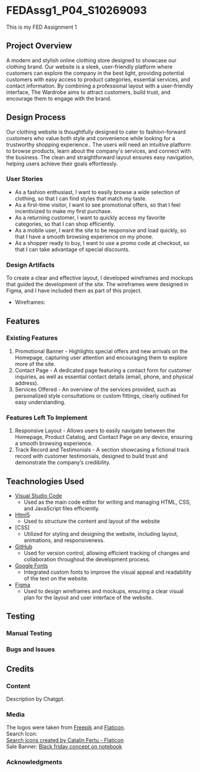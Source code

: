 # FEDAssg1_P04_S10269093
This is my FED Assignment 1

## **Project Overview**
A modern and stylish online clothing store designed to showcase our clothing brand. Our website is a sleek, user-friendly platform where customers can explore the company in the best light, providing potential customers with easy access to product categories, essential services, and contact information. By combining a professional layout with a user-friendly interface, The Wardrobe aims to attract customers, build trust, and encourage them to engage with the brand.

## **Design Process**
Our clothing website is thoughtfully designed to cater to fashion-forward customers who value both style and convenience while looking for a trustworthy shopping experience..
The users  will need an intuitive platform to browse products, learn about the company's services, and connect with the business. The clean and straightforward layout ensures easy navigation, helping users achieve their goals effortlessly.

### **User Stories** 
- As a fashion enthusiast, I want to easily browse a wide selection of clothing, so that I can find styles that match my taste.
- As a first-time visitor, I want to see promotional offers, so that I feel incentivized to make my first purchase.
- As a returning customer, I want to quickly access my favorite categories, so that I can shop efficiently.
- As a mobile user, I want the site to be responsive and load quickly, so that I have a smooth browsing experience on my phone.
- As a shopper ready to buy, I want to use a promo code at checkout, so that I can take advantage of special discounts.

### **Design Artifacts** 
To create a clear and effective layout, I developed wireframes and mockups that guided the development of the site. 
The wireframes were designed in Figma, and I have included them as part of this project.
- Wireframes:


## **Features**
### **Existing Features**
1. Promotional Banner - Highlights special offers and new arrivals on the Homepage, capturing user attention and encouraging them to explore more of the site.
2. Contact Page - A dedicated page featuring a contact form for customer inquiries, as well as essential contact details (email, phone, and physical address).
3. Services Offered - An overview of the services provided, such as personalized style consultations or custom fittings, clearly outlined for easy understanding. 

### **Features Left To Implement**
1. Responsive Layout - Allows users to easily navigate between the Homepage, Product Catalog, and Contact Page on any device, ensuring a smooth browsing experience.
2. Track Record and Testimonials - A section showcasing a fictional track record with customer testimonials, designed to build trust and demonstrate the company’s credibility.

## **Teachnologies Used**
- [Visual Studio Code](https://code.visualstudio.com/)
    - Used as the main code editor for writing and managing HTML, CSS, and JavaScript files efficiently.
- [Html5](https://marketplace.visualstudio.com/items?itemName=sidthesloth.html5-boilerplate)
    - Used to structure the content and layout of the website
- [CSS]
    - Utilized for styling and designing the website, including layout, animations, and responsiveness.
- [GitHub](https://github.com/)
    - Used for version control, allowing efficient tracking of changes and collaboration throughout the development process.
- [Google Fonts](https://fonts.google.com/)
    - Integrated custom fonts to improve the visual appeal and readability of the text on the website.
- [Figma](https://www.figma.com/)
    - Used to design wireframes and mockups, ensuring a clear visual plan for the layout and user interface of the website.

## **Testing**
### **Manual Testing**










### **Bugs and Issues**






## **Credits**
### **Content**
Description by Chatgpt.

### **Media**
The logos were taken from [Freepik](https://www.freepik.com/) and [Flaticon](https://www.flaticon.com/).  
Search Icon:  
<a href="https://www.flaticon.com/free-icons/search" title="search icons">Search icons created by Catalin Fertu - Flaticon</a>  
Sale Banner:
<a href="https://www.freepik.com/free-photo/black-friday-concept-notebook_5721055.htm#fromView=search&page=1&position=11&uuid=b115a212-2c32-41ea-8e4d-df4bf4794623">Black friday concept on notebook</a>

### **Acknowledgments**
